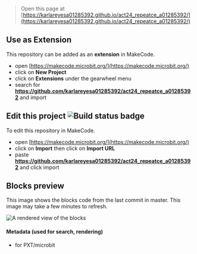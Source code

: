 
> Open this page at [https://karlareyesa01285392.github.io/act24_repeatce_a01285392/](https://karlareyesa01285392.github.io/act24_repeatce_a01285392/)

## Use as Extension

This repository can be added as an **extension** in MakeCode.

* open [https://makecode.microbit.org/](https://makecode.microbit.org/)
* click on **New Project**
* click on **Extensions** under the gearwheel menu
* search for **https://github.com/karlareyesa01285392/act24_repeatce_a01285392** and import

## Edit this project ![Build status badge](https://github.com/karlareyesa01285392/act24_repeatce_a01285392/workflows/MakeCode/badge.svg)

To edit this repository in MakeCode.

* open [https://makecode.microbit.org/](https://makecode.microbit.org/)
* click on **Import** then click on **Import URL**
* paste **https://github.com/karlareyesa01285392/act24_repeatce_a01285392** and click import

## Blocks preview

This image shows the blocks code from the last commit in master.
This image may take a few minutes to refresh.

![A rendered view of the blocks](https://github.com/karlareyesa01285392/act24_repeatce_a01285392/raw/master/.github/makecode/blocks.png)

#### Metadata (used for search, rendering)

* for PXT/microbit
<script src="https://makecode.com/gh-pages-embed.js"></script><script>makeCodeRender("{{ site.makecode.home_url }}", "{{ site.github.owner_name }}/{{ site.github.repository_name }}");</script>
